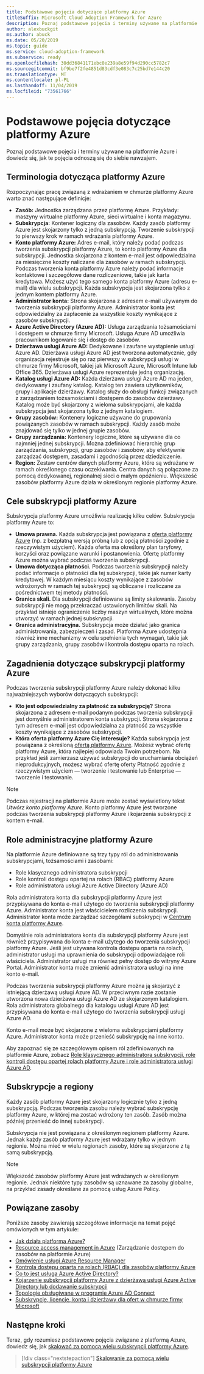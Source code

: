 ```yaml
---
title: Podstawowe pojęcia dotyczące platformy Azure
titleSuffix: Microsoft Cloud Adoption Framework for Azure
description: Poznaj podstawowe pojęcia i terminy używane na platformie Azure i dowiedz się, jak te pojęcia odnoszą się do siebie nawzajem.
author: alexbuckgit
ms.author: abuck
ms.date: 05/20/2019
ms.topic: guide
ms.service: cloud-adoption-framework
ms.subservice: ready
ms.openlocfilehash: 30dd36841171ebc0e239a8e59f94d290cc5782c7
ms.sourcegitcommit: bf9be7f2fe4851d83cdf3e083c7c25bd7e144c20
ms.translationtype: MT
ms.contentlocale: pl-PL
ms.lasthandoff: 11/04/2019
ms.locfileid: "73561766"
---
```

# <a name="azure-fundamental-concepts"></a>Podstawowe pojęcia dotyczące platformy Azure

Poznaj podstawowe pojęcia i terminy używane na platformie Azure i dowiedz się, jak te pojęcia odnoszą się do siebie nawzajem.

## <a name="azure-terminology"></a>Terminologia dotycząca platformy Azure

Rozpoczynając pracę związaną z wdrażaniem w chmurze platformy Azure warto znać następujące definicje:

- **Zasób:** Jednostka zarządzana przez platformę Azure. Przykłady: maszyny wirtualne platformy Azure, sieci wirtualne i konta magazynu.
- **Subskrypcja:** Kontener logiczny dla zasobów. Każdy zasób platformy Azure jest skojarzony tylko z jedną subskrypcją. Tworzenie subskrypcji to pierwszy krok w ramach wdrażania platformy Azure.
- **Konto platformy Azure:** Adres e-mail, który należy podać podczas tworzenia subskrypcji platformy Azure, to konto platformy Azure dla subskrypcji. Jednostka skojarzona z kontem e-mail jest odpowiedzialna za miesięczne koszty naliczane dla zasobów w ramach subskrypcji. Podczas tworzenia konta platformy Azure należy podać informacje kontaktowe i szczegółowe dane rozliczeniowe, takie jak karta kredytowa. Możesz użyć tego samego konta platformy Azure (adresu e-mail) dla wielu subskrypcji. Każda subskrypcja jest skojarzona tylko z jednym kontem platformy Azure.
- **Administrator konta:** Strona skojarzona z adresem e-mail używanym do tworzenia subskrypcji platformy Azure. Administrator konta jest odpowiedzialny za zapłacenie za wszystkie koszty wynikające z zasobów subskrypcji.
- **Azure Active Directory (Azure AD):** Usługa zarządzania tożsamościami i dostępem w chmurze firmy Microsoft. Usługa Azure AD umożliwia pracownikom logowanie się i dostęp do zasobów.
- **Dzierżawa usługi Azure AD:** Dedykowane i zaufane wystąpienie usługi Azure AD. Dzierżawa usługi Azure AD jest tworzona automatycznie, gdy organizacja rejestruje się po raz pierwszy w subskrypcji usługi w chmurze firmy Microsoft, takiej jak Microsoft Azure, Microsoft Intune lub Office 365. Dzierżawa usługi Azure reprezentuje jedną organizację.
- **Katalog usługi Azure AD:** Każda dzierżawa usługi Azure AD ma jeden, dedykowany i zaufany katalog. Katalog ten zawiera użytkowników, grupy i aplikacje dzierżawy. Katalog służy do obsługi funkcji związanych z zarządzaniem tożsamościami i dostępem do zasobów dzierżawy. Katalog może być skojarzony z wieloma subskrypcjami, ale każda subskrypcja jest skojarzona tylko z jednym katalogiem.
- **Grupy zasobów:** Kontenery logiczne używane do grupowania powiązanych zasobów w ramach subskrypcji. Każdy zasób może znajdować się tylko w jednej grupie zasobów.
- **Grupy zarządzania:** Kontenery logiczne, które są używane dla co najmniej jednej subskrypcji. Można zdefiniować hierarchię grup zarządzania, subskrypcji, grup zasobów i zasobów, aby efektywnie zarządzać dostępem, zasadami i zgodnością przez dziedziczenie.
- **Region:** Zestaw centrów danych platformy Azure, które są wdrażane w ramach określonego czasu oczekiwania. Centra danych są połączone za pomocą dedykowanej, regionalnej sieci o małym opóźnieniu. Większość zasobów platformy Azure działa w określonym regionie platformy Azure.

## <a name="azure-subscription-purposes"></a>Cele subskrypcji platformy Azure

Subskrypcja platformy Azure umożliwia realizację kilku celów. Subskrypcja platformy Azure to:

- **Umowa prawna.** Każda subskrypcja jest powiązana z [ofertą platformy Azure](https://azure.microsoft.com/support/legal/offer-details) (np. z bezpłatną wersją próbną lub z opcją płatności zgodnie z rzeczywistym użyciem). Każda oferta ma określony plan taryfowy, korzyści oraz powiązane warunki i postanowienia. Ofertę platformy Azure można wybrać podczas tworzenia subskrypcji.
- **Umowa dotycząca płatności.** Podczas tworzenia subskrypcji należy podać informacje o płatności dla tej subskrypcji, takie jak numer karty kredytowej. W każdym miesiącu koszty wynikające z zasobów wdrożonych w ramach tej subskrypcji są obliczane i rozliczane za pośrednictwem tej metody płatności.
- **Granica skali.** Dla subskrypcji definiowane są limity skalowania. Zasoby subskrypcji nie mogą przekraczać ustawionych limitów skali. Na przykład istnieje ograniczenie liczby maszyn wirtualnych, które można utworzyć w ramach jednej subskrypcji.
- **Granica administracyjna.** Subskrypcja może działać jako granica administrowania, zabezpieczeń i zasad. Platforma Azure udostępnia również inne mechanizmy w celu spełnienia tych wymagań, takie jak grupy zarządzania, grupy zasobów i kontrola dostępu oparta na rolach.

## <a name="azure-subscription-considerations"></a>Zagadnienia dotyczące subskrypcji platformy Azure

Podczas tworzenia subskrypcji platformy Azure należy dokonać kilku najważniejszych wyborów dotyczących subskrypcji:

- **Kto jest odpowiedzialny za płatność za subskrypcję?** Strona skojarzona z adresem e-mail podanym podczas tworzenia subskrypcji jest domyślnie administratorem konta subskrypcji. Strona skojarzona z tym adresem e-mail jest odpowiedzialna za płatność za wszystkie koszty wynikające z zasobów subskrypcji.
- **Która oferta platformy Azure Cię interesuje?** Każda subskrypcja jest powiązana z określoną [ofertą platformy Azure](https://azure.microsoft.com/support/legal/offer-details). Możesz wybrać ofertę platformy Azure, która najlepiej odpowiada Twoim potrzebom. Na przykład jeśli zamierzasz używać subskrypcji do uruchamiania obciążeń nieprodukcyjnych, możesz wybrać ofertę oferty Płatność zgodnie z rzeczywistym użyciem — tworzenie i testowanie lub Enterprise — tworzenie i testowanie.

> [!NOTE]
> Podczas rejestracji na platformie Azure może zostać wyświetlony tekst *Utwórz konto platformy Azure*. Konto platformy Azure jest tworzone podczas tworzenia subskrypcji platformy Azure i kojarzenia subskrypcji z kontem e-mail.

## <a name="azure-administrative-roles"></a>Role administracyjne platformy Azure

Na platformie Azure definiowane są trzy typy ról do administrowania subskrypcjami, tożsamościami i zasobami:

- Role klasycznego administratora subskrypcji
- Role kontroli dostępu opartej na rolach (RBAC) platformy Azure
- Role administratora usługi Azure Active Directory (Azure AD)

Rola administratora konta dla subskrypcji platformy Azure jest przypisywana do konta e-mail użytego do tworzenia subskrypcji platformy Azure. Administrator konta jest właścicielem rozliczenia subskrypcji. Administrator konta może zarządzać szczegółami subskrypcji w [Centrum konta platformy Azure](https://account.azure.com/Subscriptions).

Domyślnie rola administratora konta dla subskrypcji platformy Azure jest również przypisywana do konta e-mail użytego do tworzenia subskrypcji platformy Azure. Jeśli jest używana kontrola dostępu oparta na rolach, administrator usługi ma uprawnienia do subskrypcji odpowiadające roli właściciela. Administrator usługi ma również pełny dostęp do witryny Azure Portal. Administrator konta może zmienić administratora usługi na inne konto e-mail.

Podczas tworzenia subskrypcji platformy Azure można ją skojarzyć z istniejącą dzierżawą usługi Azure AD. W przeciwnym razie zostanie utworzona nowa dzierżawa usługi Azure AD ze skojarzonym katalogiem. Rola administratora globalnego dla katalogu usługi Azure AD jest przypisywana do konta e-mail użytego do tworzenia subskrypcji usługi Azure AD.

Konto e-mail może być skojarzone z wieloma subskrypcjami platformy Azure. Administrator konta może przenieść subskrypcję na inne konto.

Aby zapoznać się ze szczegółowym opisem ról zdefiniowanych na platformie Azure, zobacz [Role klasycznego administratora subskrypcji, role kontroli dostępu opartej rolach platformy Azure i role administratora usługi Azure AD](https://docs.microsoft.com/azure/role-based-access-control/rbac-and-directory-admin-roles).

## <a name="subscriptions-and-regions"></a>Subskrypcje a regiony

Każdy zasób platformy Azure jest skojarzony logicznie tylko z jedną subskrypcją. Podczas tworzenia zasobu należy wybrać subskrypcję platformy Azure, w której ma zostać wdrożony ten zasób. Zasób można później przenieść do innej subskrypcji.

Subskrypcja nie jest powiązana z określonym regionem platformy Azure. Jednak każdy zasób platformy Azure jest wdrażany tylko w jednym regionie. Można mieć w wielu regionach zasoby, które są skojarzone z tą samą subskrypcją.

> [!NOTE]
> Większość zasobów platformy Azure jest wdrażanych w określonym regionie. Jednak niektóre typy zasobów są uznawane za zasoby globalne, na przykład zasady określane za pomocą usług Azure Policy.

## <a name="related-resources"></a>Powiązane zasoby

Poniższe zasoby zawierają szczegółowe informacje na temat pojęć omówionych w tym artykule:

- [Jak działa platforma Azure?](../../getting-started/what-is-azure.md)
- [Resource access management in Azure](../../govern/resource-consistency/resource-access-management.md) (Zarządzanie dostępem do zasobów na platformie Azure)
- [Omówienie usługi Azure Resource Manager](https://docs.microsoft.com/azure/azure-resource-manager/resource-group-overview)
- [Kontrola dostępu oparta na rolach (RBAC) dla zasobów platformy Azure](https://docs.microsoft.com/azure/role-based-access-control/overview)
- [Co to jest usługa Azure Active Directory?](https://docs.microsoft.com/azure/active-directory/fundamentals/active-directory-whatis)
- [Kojarzenie subskrypcji platformy Azure z dzierżawą usługi Azure Active Directory lub dodawanie subskrypcji](https://docs.microsoft.com/azure/active-directory/fundamentals/active-directory-how-subscriptions-associated-directory)
- [Topologie obsługiwane w programie Azure AD Connect](https://docs.microsoft.com/azure/active-directory/hybrid/plan-connect-topologies)
- [Subskrypcje, licencje, konta i dzierżawy dla ofert w chmurze firmy Microsoft](https://docs.microsoft.com/office365/enterprise/subscriptions-licenses-accounts-and-tenants-for-microsoft-cloud-offerings)

## <a name="next-steps"></a>Następne kroki

Teraz, gdy rozumiesz podstawowe pojęcia związane z platformą Azure, dowiedz się, jak [skalować za pomocą wielu subskrypcji platformy Azure](../azure-best-practices/scaling-subscriptions.md).

> [!div class="nextstepaction"]
> [Skalowanie za pomocą wielu subskrypcji platformy Azure](../azure-best-practices/scaling-subscriptions.md)
